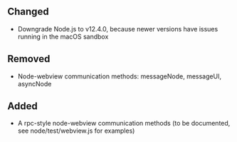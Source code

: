 ## Changed
- Downgrade Node.js to v12.4.0, because newer versions have issues running in the macOS sandbox

## Removed
- Node-webview communication methods: messageNode, messageUI, asyncNode

## Added
- A rpc-style node-webview communication methods (to be documented, see node/test/webview.js for examples)
